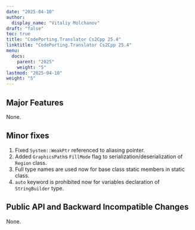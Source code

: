 ```yaml
---
date: "2025-04-10"
author:
  display_name: "Vitaliy Molchanov"
draft: "false"
toc: true
title: "CodePorting.Translator Cs2Cpp 25.4"
linktitle: "CodePorting.Translator Cs2Cpp 25.4"
menu:
  docs:
    parent: "2025"
    weight: "5"
lastmod: "2025-04-10"
weight: "5"
---
```


## Major Features ##

None.

## Minor fixes ##

1. Fixed `System::WeakPtr` referenced to aliasing pointer.
1. Added `GraphicsPath`s `FillMode` flag to serialization/deserialization of `Region` class.
1. Full type names are used now for base class static members in static class.
1. `auto` keyword is prohibited now for variables declaration of `StringBuilder` type.

## Public API and Backward Incompatible Changes ##

None.
